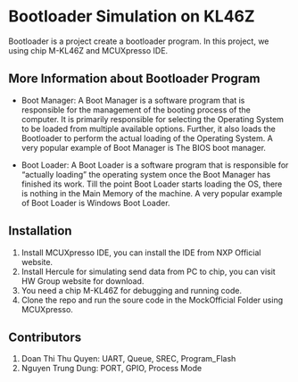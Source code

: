 # Bootloader Simulation on KL46Z

Bootloader is a project create a bootloader program. In this project, we using chip M-KL46Z and MCUXpresso IDE.

## More Information about Bootloader Program
 - Boot Manager: A Boot Manager is a software program that is responsible for the management of the booting process of the computer. It is primarily responsible for selecting the Operating System to be loaded from multiple available options. Further, it also loads the Bootloader to perform the actual loading of the Operating System. A very popular example of Boot Manager is The BIOS boot manager.

 - Boot Loader: A Boot Loader is a software program that is responsible for “actually loading” the operating system once the Boot Manager has finished its work. Till the point Boot Loader starts loading the OS, there is nothing in the Main Memory of the machine. A very popular example of Boot Loader is Windows Boot Loader.

## Installation
 1. Install MCUXpresso IDE, you can install the IDE from NXP Official website.
 2. Install Hercule for simulating send data from PC to chip, you can visit HW Group website for download.
 3. You need a chip M-KL46Z for debugging and running code.
 4. Clone the repo and run the soure code in the MockOfficial Folder using MCUXpresso.

## Contributors
 1. Doan Thi Thu Quyen: UART, Queue, SREC, Program_Flash
 2. Nguyen Trung Dung: PORT, GPIO, Process Mode
